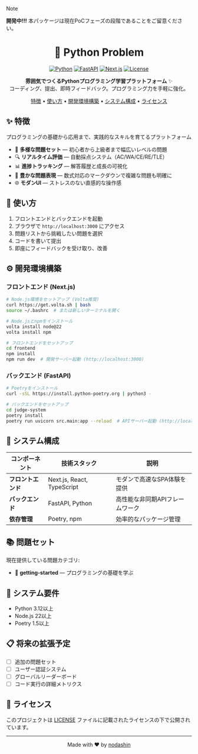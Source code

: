 > [!NOTE]
> **開発中!!!** 本パッケージは現在PoCフェーズの段階であることをご留意ください。

<div align="center">

# 🐍 Python Problem

[![Python](https://img.shields.io/badge/python-3.12+-blue.svg?logo=python&logoColor=white)](https://www.python.org/)
[![FastAPI](https://img.shields.io/badge/FastAPI-0.115+-009688.svg?logo=fastapi&logoColor=white)](https://fastapi.tiangolo.com/)
[![Next.js](https://img.shields.io/badge/Next.js-15.3+-black?logo=next.js&logoColor=white)](https://nextjs.org/)
[![License](https://img.shields.io/badge/license-MIT-blue.svg)](LICENSE)

**雰囲気でつくるPythonプログラミング学習プラットフォーム** ✨<br>
コーディング、提出、即時フィードバック。プログラミング力を手軽に強化。

<p align="center">
  <a href="#-特徴">特徴</a> •
  <a href="#-使い方">使い方</a> •
  <a href="#%EF%B8%8F-開発環境構築">開発環境構築</a> •
  <a href="#-システム構成">システム構成</a> •
  <a href="#-ライセンス">ライセンス</a>
</p>

</div>

## ✨ 特徴

プログラミングの基礎から応用まで、実践的なスキルを育てるプラットフォーム

- 🚀 **多様な問題セット** — 初心者から上級者まで幅広いレベルの問題
- 🔍 **リアルタイム評価** — 自動採点システム（AC/WA/CE/RE/TLE）
- 📊 **進捗トラッキング** — 解答履歴と成長の可視化
- 📝 **豊かな問題表現** — 数式対応のマークダウンで複雑な問題も明確に
- 🌐 **モダンUI** — ストレスのない直感的な操作感

## 🚀 使い方

1. フロントエンドとバックエンドを起動
2. ブラウザで `http://localhost:3000` にアクセス
3. 問題リストから挑戦したい問題を選択
4. コードを書いて提出
5. 即座にフィードバックを受け取り、改善

## ⚙️ 開発環境構築

### フロントエンド (Next.js)

```bash
# Node.js環境をセットアップ (Volta推奨)
curl https://get.volta.sh | bash
source ~/.bashrc  # または新しいターミナルを開く

# Node.jsとnpmをインストール
volta install node@22
volta install npm

# フロントエンドをセットアップ
cd frontend
npm install
npm run dev  # 開発サーバー起動 (http://localhost:3000)
```

### バックエンド (FastAPI)

```bash
# Poetryをインストール
curl -sSL https://install.python-poetry.org | python3 -

# バックエンドをセットアップ
cd judge-system
poetry install
poetry run uvicorn src.main:app --reload  # APIサーバー起動 (http://localhost:8000)
```

## 🔧 システム構成

| コンポーネント | 技術スタック | 説明 |
|------------|------------|------|
| **フロントエンド** | Next.js, React, TypeScript | モダンで高速なSPA体験を提供 |
| **バックエンド** | FastAPI, Python | 高性能な非同期APIフレームワーク |
| **依存管理** | Poetry, npm | 効率的なパッケージ管理 |

## 📚 問題セット

現在提供している問題カテゴリ:
- 🔰 **getting-started** — プログラミングの基礎を学ぶ

## 🧪 システム要件

- Python 3.12以上
- Node.js 22以上
- Poetry 1.5以上

## 📋 将来の拡張予定

- [ ] 追加の問題セット
- [ ] ユーザー認証システム
- [ ] グローバルリーダーボード
- [ ] コード実行の詳細メトリクス

## 📜 ライセンス

このプロジェクトは [LICENSE](LICENSE) ファイルに記載されたライセンスの下で公開されています。

---

<div align="center">
Made with ❤️ by <a href="https://github.com/nodashin">nodashin</a>
</div>

